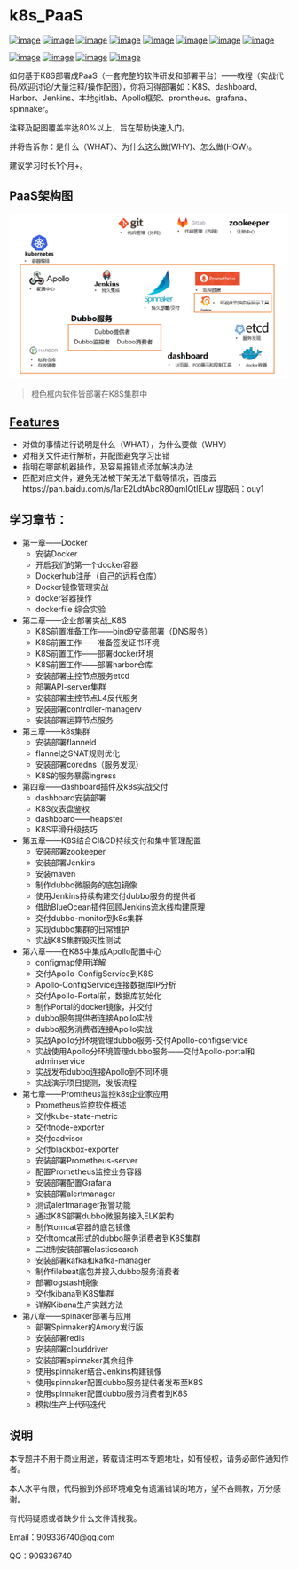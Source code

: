 # k8s_PaaS
[![image](https://img.shields.io/badge/google-kubernetes-blue.svg)](https://kubernetes.io/) [![image](https://img.shields.io/badge/ctripcorp-apollo-gray.svg)](https://github.com/ctripcorp/apollo) [![image](https://img.shields.io/badge/CNCD-Spinnaker-skyblue.svg)](https://www.spinnaker.io/) [![image](https://img.shields.io/badge/JAVA-Jenkins-orange.svg)](https://jenkins.io/zh/) [![image](https://img.shields.io/badge/Git-Gitee-red.svg)](https://gitee.com) [![image](https://img.shields.io/badge/Git-GitLab-orange.svg)]() [![image](https://img.shields.io/badge/Apache-zookeeper-Crimson.svg)](http://zookeeper.apache.org/) [![image](https://img.shields.io/badge/used-Harbor-green.svg)](https://goharbor.io/)

[![image](https://img.shields.io/badge/used-docker-blue.svg)](https://www.docker.com/) [![image](https://img.shields.io/badge/used-Prometheus-red.svg)](https://prometheus.io/) [![image](https://img.shields.io/badge/used-etcd-blue.svg)](https://etcd.io/) [![image](https://img.shields.io/badge/used-Grafana-orange.svg)](https://grafana.com)

如何基于K8S部署成PaaS（一套完整的软件研发和部署平台）——教程（实战代码/欢迎讨论/大量注释/操作配图），你将习得部署如：K8S、dashboard、Harbor、Jenkins、本地gitlab、Apollo框架、promtheus、grafana、spinnaker。

注释及配图覆盖率达80%以上，旨在帮助快速入门。

并将告诉你：是什么（WHAT）、为什么这么做(WHY)、怎么做(HOW)。

建议学习时长1个月+。

## PaaS架构图

![K8S_PaaS架构图](assets/K8S_PaaS架构图.png)

> 橙色框内软件皆部署在K8S集群中

## <a href="https://github.com/ben1234560/k8s_PaaS/blob/master/Features.md">Features</a>

- 对做的事情进行说明是什么（WHAT），为什么要做（WHY）
- 对相关文件进行解析，并配图避免学习出错
- 指明在哪部机器操作，及容易报错点添加解决办法
- 匹配对应文件，避免无法被下架无法下载等情况，百度云https://pan.baidu.com/s/1arE2LdtAbcR80gmIQtIELw 提取码：ouy1

## 学习章节：

<ul>
    <li><a herf="https://github.com/ben1234560/k8s_PaaS/blob/master/%E7%AC%AC%E4%B8%80%E7%AB%A0%E2%80%94%E2%80%94Docker.md">第一章——Docker</a>
    <ul>
        <li><a herf="https://github.com/ben1234560/k8s_PaaS/blob/master/%E7%AC%AC%E4%B8%80%E7%AB%A0%E2%80%94%E2%80%94Docker.md#%E5%AE%89%E8%A3%85docker">安装Docker</a>
      <li><a herf="https://github.com/ben1234560/k8s_PaaS/blob/master/%E7%AC%AC%E4%B8%80%E7%AB%A0%E2%80%94%E2%80%94Docker.md#%E5%BC%80%E5%90%AF%E6%88%91%E4%BB%AC%E7%9A%84%E7%AC%AC%E4%B8%80%E4%B8%AAdocker%E5%AE%B9%E5%99%A8">开启我们的第一个docker容器</a>
      <li><a herf="https://github.com/ben1234560/k8s_PaaS/blob/master/%E7%AC%AC%E4%B8%80%E7%AB%A0%E2%80%94%E2%80%94Docker.md#dockerhub%E6%B3%A8%E5%86%8C%E8%87%AA%E5%B7%B1%E7%9A%84%E8%BF%9C%E7%A8%8B%E4%BB%93%E5%BA%93">Dockerhub注册（自己的远程仓库）</a>
      <li><a herf="https://github.com/ben1234560/k8s_PaaS/blob/master/%E7%AC%AC%E4%B8%80%E7%AB%A0%E2%80%94%E2%80%94Docker.md#docker%E9%95%9C%E5%83%8F%E7%AE%A1%E7%90%86%E5%AE%9E%E6%88%98">Docker镜像管理实战</a>
      <li><a herf="https://github.com/ben1234560/k8s_PaaS/blob/master/%E7%AC%AC%E4%B8%80%E7%AB%A0%E2%80%94%E2%80%94Docker.md#docker%E5%AE%B9%E5%99%A8%E5%9F%BA%E6%9C%AC%E6%93%8D%E4%BD%9C">docker容器操作</a>
      <li><a herf="https://github.com/ben1234560/k8s_PaaS/blob/master/%E7%AC%AC%E4%B8%80%E7%AB%A0%E2%80%94%E2%80%94Docker.md#dockerfile-%E7%BB%BC%E5%90%88%E5%AE%9E%E9%AA%8C">dockerfile 综合实验</a>
    </ul>
  </li>
    <li><a herf="https://github.com/ben1234560/k8s_PaaS/blob/master/%E7%AC%AC%E4%BA%8C%E7%AB%A0%E2%80%94%E2%80%94%E4%BC%81%E4%B8%9A%E9%83%A8%E7%BD%B2%E5%AE%9E%E6%88%98_K8S.md">第二章——企业部署实战_K8S</a>
    <ul>
      <li><a herf="https://github.com/ben1234560/k8s_PaaS/blob/master/%E7%AC%AC%E4%BA%8C%E7%AB%A0%E2%80%94%E2%80%94%E4%BC%81%E4%B8%9A%E9%83%A8%E7%BD%B2%E5%AE%9E%E6%88%98_K8S.md#%E6%88%91%E4%BB%AC%E9%83%A8%E7%BD%B2%E7%9A%84%E6%9E%B6%E6%9E%84%E5%9B%BE%E6%88%91%E4%BB%AC%E9%83%A8%E7%BD%B2%E7%9A%84%E6%98%AF%E4%B8%80%E5%A5%97%E5%AE%8C%E6%95%B4%E7%9A%84paas%E6%9C%8D%E5%8A%A1">K8S前置准备工作——bind9安装部署（DNS服务）</a>
      <li><a herf="">K8S前置工作——准备签发证书环境</a>
      <li><a herf="https://github.com/ben1234560/k8s_PaaS/blob/master/%E7%AC%AC%E4%BA%8C%E7%AB%A0%E2%80%94%E2%80%94%E4%BC%81%E4%B8%9A%E9%83%A8%E7%BD%B2%E5%AE%9E%E6%88%98_K8S.md#k8s%E5%89%8D%E7%BD%AE%E5%87%86%E5%A4%87%E5%B7%A5%E4%BD%9Cbind9%E5%AE%89%E8%A3%85%E9%83%A8%E7%BD%B2dns%E6%9C%8D%E5%8A%A1">K8S前置工作——部署docker环境</a>
      <li><a herf="https://github.com/ben1234560/k8s_PaaS/blob/master/%E7%AC%AC%E4%BA%8C%E7%AB%A0%E2%80%94%E2%80%94%E4%BC%81%E4%B8%9A%E9%83%A8%E7%BD%B2%E5%AE%9E%E6%88%98_K8S.md#k8s%E5%89%8D%E7%BD%AE%E5%B7%A5%E4%BD%9C%E9%83%A8%E7%BD%B2harbor%E4%BB%93%E5%BA%93">K8S前置工作——部署harbor仓库</a>
      <li><a herf="https://github.com/ben1234560/k8s_PaaS/blob/master/%E7%AC%AC%E4%BA%8C%E7%AB%A0%E2%80%94%E2%80%94%E4%BC%81%E4%B8%9A%E9%83%A8%E7%BD%B2%E5%AE%9E%E6%88%98_K8S.md#%E5%AE%89%E8%A3%85%E9%83%A8%E7%BD%B2%E4%B8%BB%E6%8E%A7%E8%8A%82%E7%82%B9%E6%9C%8D%E5%8A%A1etcd">安装部署主控节点服务etcd</a>
      <li><a herf="https://github.com/ben1234560/k8s_PaaS/blob/master/%E7%AC%AC%E4%BA%8C%E7%AB%A0%E2%80%94%E2%80%94%E4%BC%81%E4%B8%9A%E9%83%A8%E7%BD%B2%E5%AE%9E%E6%88%98_K8S.md#%E9%83%A8%E7%BD%B2api-server%E9%9B%86%E7%BE%A4">部署API-server集群</a>
      <li><a herf="https://github.com/ben1234560/k8s_PaaS/blob/master/%E7%AC%AC%E4%BA%8C%E7%AB%A0%E2%80%94%E2%80%94%E4%BC%81%E4%B8%9A%E9%83%A8%E7%BD%B2%E5%AE%9E%E6%88%98_K8S.md#%E5%AE%89%E8%A3%85%E9%83%A8%E7%BD%B2%E4%B8%BB%E6%8E%A7%E8%8A%82%E7%82%B9l4%E5%8F%8D%E4%BB%A3%E6%9C%8D%E5%8A%A1">安装部署主控节点L4反代服务</a>
      <li><a herf="https://github.com/ben1234560/k8s_PaaS/blob/master/%E7%AC%AC%E4%BA%8C%E7%AB%A0%E2%80%94%E2%80%94%E4%BC%81%E4%B8%9A%E9%83%A8%E7%BD%B2%E5%AE%9E%E6%88%98_K8S.md#%E5%AE%89%E8%A3%85%E9%83%A8%E7%BD%B2controller-managerv%E8%8A%82%E7%82%B9%E6%8E%A7%E5%88%B6%E5%99%A8%E8%B0%83%E5%BA%A6%E5%99%A8%E6%9C%8D%E5%8A%A1">安装部署controller-managerv</a>
      <li><a herf="https://github.com/ben1234560/k8s_PaaS/blob/master/%E7%AC%AC%E4%BA%8C%E7%AB%A0%E2%80%94%E2%80%94%E4%BC%81%E4%B8%9A%E9%83%A8%E7%BD%B2%E5%AE%9E%E6%88%98_K8S.md#%E5%AE%89%E8%A3%85%E9%83%A8%E7%BD%B2%E8%BF%90%E7%AE%97%E8%8A%82%E7%82%B9%E6%9C%8D%E5%8A%A1kubelet">安装部署运算节点服务</a>
    </ul>
  </li>
    <li><a herf="https://github.com/ben1234560/k8s_PaaS/blob/master/%E7%AC%AC%E4%B8%89%E7%AB%A0%E2%80%94%E2%80%94k8s%E9%9B%86%E7%BE%A4.md">第三章——k8s集群</a>
    <ul>
        <li><a herf="https://github.com/ben1234560/k8s_PaaS/blob/master/%E7%AC%AC%E4%B8%89%E7%AB%A0%E2%80%94%E2%80%94k8s%E9%9B%86%E7%BE%A4.md#%E5%AE%89%E8%A3%85%E9%83%A8%E7%BD%B2flanneld">安装部署flanneld</a>
      <li><a herf="https://github.com/ben1234560/k8s_PaaS/blob/master/%E7%AC%AC%E4%B8%89%E7%AB%A0%E2%80%94%E2%80%94k8s%E9%9B%86%E7%BE%A4.md#flannel%E4%B9%8Bsnat%E8%A7%84%E5%88%99%E4%BC%98%E5%8C%96">flannel之SNAT规则优化</a>
      <li><a herf="https://github.com/ben1234560/k8s_PaaS/blob/master/%E7%AC%AC%E4%B8%89%E7%AB%A0%E2%80%94%E2%80%94k8s%E9%9B%86%E7%BE%A4.md#%E5%AE%89%E8%A3%85%E9%83%A8%E7%BD%B2coredns%E6%9C%8D%E5%8A%A1%E5%8F%91%E7%8E%B0">安装部署coredns（服务发现）</a>
      <li><a herf="https://github.com/ben1234560/k8s_PaaS/blob/master/%E7%AC%AC%E4%B8%89%E7%AB%A0%E2%80%94%E2%80%94k8s%E9%9B%86%E7%BE%A4.md#k8s%E7%9A%84%E6%9C%8D%E5%8A%A1%E6%9A%B4%E9%9C%B2ingress">K8S的服务暴露ingress</a>
    </ul>
  </li>
  <li><a herf="https://github.com/ben1234560/k8s_PaaS/blob/master/%E7%AC%AC%E5%9B%9B%E7%AB%A0%E2%80%94%E2%80%94dashboard%E6%8F%92%E4%BB%B6%E5%8F%8Ak8s%E5%AE%9E%E6%88%98%E4%BA%A4%E4%BB%98.md">第四章——dashboard插件及k8s实战交付</a>
    <ul>
        <li><a herf="https://github.com/ben1234560/k8s_PaaS/blob/master/%E7%AC%AC%E5%9B%9B%E7%AB%A0%E2%80%94%E2%80%94dashboard%E6%8F%92%E4%BB%B6%E5%8F%8Ak8s%E5%AE%9E%E6%88%98%E4%BA%A4%E4%BB%98.md#dashboard%E5%AE%89%E8%A3%85%E9%83%A8%E7%BD%B2">dashboard安装部署</a>
      <li><a herf="https://github.com/ben1234560/k8s_PaaS/blob/master/%E7%AC%AC%E5%9B%9B%E7%AB%A0%E2%80%94%E2%80%94dashboard%E6%8F%92%E4%BB%B6%E5%8F%8Ak8s%E5%AE%9E%E6%88%98%E4%BA%A4%E4%BB%98.md#k8s%E4%BB%AA%E8%A1%A8%E7%9B%98%E9%89%B4%E6%9D%83">K8S仪表盘鉴权</a>
      <li><a herf="https://github.com/ben1234560/k8s_PaaS/blob/master/%E7%AC%AC%E5%9B%9B%E7%AB%A0%E2%80%94%E2%80%94dashboard%E6%8F%92%E4%BB%B6%E5%8F%8Ak8s%E5%AE%9E%E6%88%98%E4%BA%A4%E4%BB%98.md#dashboardheapster">dashboard——heapster</a>
      <li><a herf="https://github.com/ben1234560/k8s_PaaS/blob/master/%E7%AC%AC%E5%9B%9B%E7%AB%A0%E2%80%94%E2%80%94dashboard%E6%8F%92%E4%BB%B6%E5%8F%8Ak8s%E5%AE%9E%E6%88%98%E4%BA%A4%E4%BB%98.md#k8s%E5%B9%B3%E6%BB%91%E5%8D%87%E7%BA%A7%E6%8A%80%E5%B7%A7">K8S平滑升级技巧</a>
    </ul>
  </li>
  <li><a herf="https://github.com/ben1234560/k8s_PaaS/blob/master/%E7%AC%AC%E4%BA%94%E7%AB%A0%E2%80%94%E2%80%94K8S%E7%BB%93%E5%90%88CI%26CD%E6%8C%81%E7%BB%AD%E4%BA%A4%E4%BB%98%E5%92%8C%E9%9B%86%E4%B8%AD%E7%AE%A1%E7%90%86%E9%85%8D%E7%BD%AE.md">第五章——K8S结合CI&CD持续交付和集中管理配置</a>
    <ul>
        <li><a herf="https://github.com/ben1234560/k8s_PaaS/blob/master/%E7%AC%AC%E4%BA%94%E7%AB%A0%E2%80%94%E2%80%94K8S%E7%BB%93%E5%90%88CI%26CD%E6%8C%81%E7%BB%AD%E4%BA%A4%E4%BB%98%E5%92%8C%E9%9B%86%E4%B8%AD%E7%AE%A1%E7%90%86%E9%85%8D%E7%BD%AE.md#%E5%AE%89%E8%A3%85%E9%83%A8%E7%BD%B2zookeeper">安装部署zookeeper</a>
        <li><a herf="https://github.com/ben1234560/k8s_PaaS/blob/master/%E7%AC%AC%E4%BA%94%E7%AB%A0%E2%80%94%E2%80%94K8S%E7%BB%93%E5%90%88CI%26CD%E6%8C%81%E7%BB%AD%E4%BA%A4%E4%BB%98%E5%92%8C%E9%9B%86%E4%B8%AD%E7%AE%A1%E7%90%86%E9%85%8D%E7%BD%AE.md#%E5%AE%89%E8%A3%85%E9%83%A8%E7%BD%B2jenkins"></a>安装部署Jenkins
        <li><a herf="https://github.com/ben1234560/k8s_PaaS/blob/master/%E7%AC%AC%E4%BA%94%E7%AB%A0%E2%80%94%E2%80%94K8S%E7%BB%93%E5%90%88CI%26CD%E6%8C%81%E7%BB%AD%E4%BA%A4%E4%BB%98%E5%92%8C%E9%9B%86%E4%B8%AD%E7%AE%A1%E7%90%86%E9%85%8D%E7%BD%AE.md#%E5%AE%89%E8%A3%85maven">安装maven</a>
        <li><a herf="https://github.com/ben1234560/k8s_PaaS/blob/master/%E7%AC%AC%E4%BA%94%E7%AB%A0%E2%80%94%E2%80%94K8S%E7%BB%93%E5%90%88CI%26CD%E6%8C%81%E7%BB%AD%E4%BA%A4%E4%BB%98%E5%92%8C%E9%9B%86%E4%B8%AD%E7%AE%A1%E7%90%86%E9%85%8D%E7%BD%AE.md#%E5%88%B6%E4%BD%9Cdubbo%E5%BE%AE%E6%9C%8D%E5%8A%A1%E7%9A%84%E5%BA%95%E5%8C%85%E9%95%9C%E5%83%8F">制作dubbo微服务的底包镜像</a>
        <li><a herf="https://github.com/ben1234560/k8s_PaaS/blob/master/%E7%AC%AC%E4%BA%94%E7%AB%A0%E2%80%94%E2%80%94K8S%E7%BB%93%E5%90%88CI%26CD%E6%8C%81%E7%BB%AD%E4%BA%A4%E4%BB%98%E5%92%8C%E9%9B%86%E4%B8%AD%E7%AE%A1%E7%90%86%E9%85%8D%E7%BD%AE.md#%E4%BD%BF%E7%94%A8jenkins%E6%8C%81%E7%BB%AD%E6%9E%84%E5%BB%BA%E4%BA%A4%E4%BB%98dubbo%E6%9C%8D%E5%8A%A1%E7%9A%84%E6%8F%90%E4%BE%9B%E8%80%85">使用Jenkins持续构建交付dubbo服务的提供者</a>
        <li><a herf="https://github.com/ben1234560/k8s_PaaS/blob/master/%E7%AC%AC%E4%BA%94%E7%AB%A0%E2%80%94%E2%80%94K8S%E7%BB%93%E5%90%88CI%26CD%E6%8C%81%E7%BB%AD%E4%BA%A4%E4%BB%98%E5%92%8C%E9%9B%86%E4%B8%AD%E7%AE%A1%E7%90%86%E9%85%8D%E7%BD%AE.md#%E5%80%9F%E5%8A%A9blueocean%E6%8F%92%E4%BB%B6%E5%9B%9E%E9%A1%BEjenkins%E6%B5%81%E6%B0%B4%E7%BA%BF%E6%9E%84%E5%BB%BA%E5%8E%9F%E7%90%86">借助BlueOcean插件回顾Jenkins流水线构建原理</a>
        <li><a herf="https://github.com/ben1234560/k8s_PaaS/blob/master/%E7%AC%AC%E4%BA%94%E7%AB%A0%E2%80%94%E2%80%94K8S%E7%BB%93%E5%90%88CI%26CD%E6%8C%81%E7%BB%AD%E4%BA%A4%E4%BB%98%E5%92%8C%E9%9B%86%E4%B8%AD%E7%AE%A1%E7%90%86%E9%85%8D%E7%BD%AE.md#%E4%BA%A4%E4%BB%98dubbo-monitor%E5%88%B0k8s%E9%9B%86%E7%BE%A4">交付dubbo-monitor到k8s集群</a>
        <li><a herf="https://github.com/ben1234560/k8s_PaaS/blob/master/%E7%AC%AC%E4%BA%94%E7%AB%A0%E2%80%94%E2%80%94K8S%E7%BB%93%E5%90%88CI%26CD%E6%8C%81%E7%BB%AD%E4%BA%A4%E4%BB%98%E5%92%8C%E9%9B%86%E4%B8%AD%E7%AE%A1%E7%90%86%E9%85%8D%E7%BD%AE.md#%E5%AE%9E%E7%8E%B0dubbo%E9%9B%86%E7%BE%A4%E7%9A%84%E6%97%A5%E5%B8%B8%E7%BB%B4%E6%8A%A4">实现dubbo集群的日常维护</a>
        <li><a herf="https://github.com/ben1234560/k8s_PaaS/blob/master/%E7%AC%AC%E4%BA%94%E7%AB%A0%E2%80%94%E2%80%94K8S%E7%BB%93%E5%90%88CI%26CD%E6%8C%81%E7%BB%AD%E4%BA%A4%E4%BB%98%E5%92%8C%E9%9B%86%E4%B8%AD%E7%AE%A1%E7%90%86%E9%85%8D%E7%BD%AE.md#%E5%AE%9E%E6%88%98k8s%E9%9B%86%E7%BE%A4%E6%AF%81%E7%81%AD%E6%80%A7%E6%B5%8B%E8%AF%95">实战K8S集群毁灭性测试</a>
    </ul>
  </li>
  <li><a herf="https://github.com/ben1234560/k8s_PaaS/blob/master/%E7%AC%AC%E5%85%AD%E7%AB%A0%E2%80%94%E2%80%94%E5%9C%A8K8S%E4%B8%AD%E9%9B%86%E6%88%90Apollo%E9%85%8D%E7%BD%AE%E4%B8%AD%E5%BF%83.md">第六章——在K8S中集成Apollo配置中心</a>
    <ul>
      <li><a herf="https://github.com/ben1234560/k8s_PaaS/blob/master/%E7%AC%AC%E5%85%AD%E7%AB%A0%E2%80%94%E2%80%94%E5%9C%A8K8S%E4%B8%AD%E9%9B%86%E6%88%90Apollo%E9%85%8D%E7%BD%AE%E4%B8%AD%E5%BF%83.md#configmap%E4%BD%BF%E7%94%A8%E8%AF%A6%E8%A7%A3">configmap使用详解</a>
      <li><a herf="https://github.com/ben1234560/k8s_PaaS/blob/master/%E7%AC%AC%E5%85%AD%E7%AB%A0%E2%80%94%E2%80%94%E5%9C%A8K8S%E4%B8%AD%E9%9B%86%E6%88%90Apollo%E9%85%8D%E7%BD%AE%E4%B8%AD%E5%BF%83.md#%E4%BA%A4%E4%BB%98apollo-configservice%E5%88%B0k8s">交付Apollo-ConfigService到K8S</a>
      <li><a herf="https://github.com/ben1234560/k8s_PaaS/blob/master/%E7%AC%AC%E5%85%AD%E7%AB%A0%E2%80%94%E2%80%94%E5%9C%A8K8S%E4%B8%AD%E9%9B%86%E6%88%90Apollo%E9%85%8D%E7%BD%AE%E4%B8%AD%E5%BF%83.md#apollo-configservice%E8%BF%9E%E6%8E%A5%E6%95%B0%E6%8D%AE%E5%BA%93ip%E5%88%86%E6%9E%90">Apollo-ConfigService连接数据库IP分析</a>
      <li><a herf="https://github.com/ben1234560/k8s_PaaS/blob/master/%E7%AC%AC%E5%85%AD%E7%AB%A0%E2%80%94%E2%80%94%E5%9C%A8K8S%E4%B8%AD%E9%9B%86%E6%88%90Apollo%E9%85%8D%E7%BD%AE%E4%B8%AD%E5%BF%83.md#%E4%BA%A4%E4%BB%98apollo-portal%E5%89%8D%E6%95%B0%E6%8D%AE%E5%BA%93%E5%88%9D%E5%A7%8B%E5%8C%96">交付Apollo-Portal前，数据库初始化</a>
      <li><a herf="https://github.com/ben1234560/k8s_PaaS/blob/master/%E7%AC%AC%E5%85%AD%E7%AB%A0%E2%80%94%E2%80%94%E5%9C%A8K8S%E4%B8%AD%E9%9B%86%E6%88%90Apollo%E9%85%8D%E7%BD%AE%E4%B8%AD%E5%BF%83.md#%E5%88%B6%E4%BD%9Cportal%E7%9A%84docker%E9%95%9C%E5%83%8F%E5%B9%B6%E4%BA%A4%E4%BB%98">制作Portal的docker镜像，并交付</a>
      <li><a herf="https://github.com/ben1234560/k8s_PaaS/blob/master/%E7%AC%AC%E5%85%AD%E7%AB%A0%E2%80%94%E2%80%94%E5%9C%A8K8S%E4%B8%AD%E9%9B%86%E6%88%90Apollo%E9%85%8D%E7%BD%AE%E4%B8%AD%E5%BF%83.md#dubbo%E6%9C%8D%E5%8A%A1%E6%8F%90%E4%BE%9B%E8%80%85%E8%BF%9E%E6%8E%A5apollo%E5%AE%9E%E6%88%98">dubbo服务提供者连接Apollo实战</a>
      <li><a herf="https://github.com/ben1234560/k8s_PaaS/blob/master/%E7%AC%AC%E5%85%AD%E7%AB%A0%E2%80%94%E2%80%94%E5%9C%A8K8S%E4%B8%AD%E9%9B%86%E6%88%90Apollo%E9%85%8D%E7%BD%AE%E4%B8%AD%E5%BF%83.md#dubbo%E6%9C%8D%E5%8A%A1%E6%B6%88%E8%B4%B9%E8%80%85%E8%BF%9E%E6%8E%A5apollo%E5%AE%9E%E6%88%98">dubbo服务消费者连接Apollo实战</a>
      <li><a herf="https://github.com/ben1234560/k8s_PaaS/blob/master/%E7%AC%AC%E5%85%AD%E7%AB%A0%E2%80%94%E2%80%94%E5%9C%A8K8S%E4%B8%AD%E9%9B%86%E6%88%90Apollo%E9%85%8D%E7%BD%AE%E4%B8%AD%E5%BF%83.md#%E5%AE%9E%E6%88%98apollo%E5%88%86%E7%8E%AF%E5%A2%83%E7%AE%A1%E7%90%86dubbo%E6%9C%8D%E5%8A%A1-%E4%BA%A4%E4%BB%98apollo-configservice">实战Apollo分环境管理dubbo服务-交付Apollo-configservice</a>
      <li><a herf="https://github.com/ben1234560/k8s_PaaS/blob/master/%E7%AC%AC%E5%85%AD%E7%AB%A0%E2%80%94%E2%80%94%E5%9C%A8K8S%E4%B8%AD%E9%9B%86%E6%88%90Apollo%E9%85%8D%E7%BD%AE%E4%B8%AD%E5%BF%83.md#%E5%AE%9E%E6%88%98%E4%BD%BF%E7%94%A8apollo%E5%88%86%E7%8E%AF%E5%A2%83%E7%AE%A1%E7%90%86dubbo%E6%9C%8D%E5%8A%A1%E4%BA%A4%E4%BB%98apollo-portal%E5%92%8Cadminservice">实战使用Apollo分环境管理dubbo服务——交付Apollo-portal和adminservice</a>
      <li><a herf="https://github.com/ben1234560/k8s_PaaS/blob/master/%E7%AC%AC%E5%85%AD%E7%AB%A0%E2%80%94%E2%80%94%E5%9C%A8K8S%E4%B8%AD%E9%9B%86%E6%88%90Apollo%E9%85%8D%E7%BD%AE%E4%B8%AD%E5%BF%83.md#%E5%AE%9E%E6%88%98%E5%8F%91%E5%B8%83dubbo%E8%BF%9E%E6%8E%A5apollo%E5%88%B0%E4%B8%8D%E5%90%8C%E7%8E%AF%E5%A2%83">实战发布dubbo连接Apollo到不同环境</a>
      <li><a herf="https://github.com/ben1234560/k8s_PaaS/blob/master/%E7%AC%AC%E5%85%AD%E7%AB%A0%E2%80%94%E2%80%94%E5%9C%A8K8S%E4%B8%AD%E9%9B%86%E6%88%90Apollo%E9%85%8D%E7%BD%AE%E4%B8%AD%E5%BF%83.md#%E5%AE%9E%E6%88%98%E6%BC%94%E7%A4%BA%E9%A1%B9%E7%9B%AE%E6%8F%90%E6%B5%8B%E5%8F%91%E7%89%88%E6%B5%81%E7%A8%8B">实战演示项目提测，发版流程</a>
    </ul>
  </li>
  <li><a herf="https://github.com/ben1234560/k8s_PaaS/blob/master/%E7%AC%AC%E4%B8%83%E7%AB%A0%E2%80%94%E2%80%94Promtheus%E7%9B%91%E6%8E%A7k8s%E4%BC%81%E4%B8%9A%E5%AE%B6%E5%BA%94%E7%94%A8.md">第七章——Promtheus监控k8s企业家应用</a>
    <ul>
      <li><a herf="https://github.com/ben1234560/k8s_PaaS/blob/master/%E7%AC%AC%E4%B8%83%E7%AB%A0%E2%80%94%E2%80%94Promtheus%E7%9B%91%E6%8E%A7k8s%E4%BC%81%E4%B8%9A%E5%AE%B6%E5%BA%94%E7%94%A8.md#prometheus%E7%9B%91%E6%8E%A7%E8%BD%AF%E4%BB%B6%E6%A6%82%E8%BF%B0">Prometheus监控软件概述</a>
      <li><a herf="https://github.com/ben1234560/k8s_PaaS/blob/master/%E7%AC%AC%E4%B8%83%E7%AB%A0%E2%80%94%E2%80%94Promtheus%E7%9B%91%E6%8E%A7k8s%E4%BC%81%E4%B8%9A%E5%AE%B6%E5%BA%94%E7%94%A8.md#%E4%BA%A4%E4%BB%98kube-state-metric">交付kube-state-metric</a>
      <li><a herf="https://github.com/ben1234560/k8s_PaaS/blob/master/%E7%AC%AC%E4%B8%83%E7%AB%A0%E2%80%94%E2%80%94Promtheus%E7%9B%91%E6%8E%A7k8s%E4%BC%81%E4%B8%9A%E5%AE%B6%E5%BA%94%E7%94%A8.md#%E4%BA%A4%E4%BB%98node-exporter">交付node-exporter</a>
      <li><a herf="https://github.com/ben1234560/k8s_PaaS/blob/master/%E7%AC%AC%E4%B8%83%E7%AB%A0%E2%80%94%E2%80%94Promtheus%E7%9B%91%E6%8E%A7k8s%E4%BC%81%E4%B8%9A%E5%AE%B6%E5%BA%94%E7%94%A8.md#%E4%BA%A4%E4%BB%98cadvisor">交付cadvisor</a>
      <li><a herf="https://github.com/ben1234560/k8s_PaaS/blob/master/%E7%AC%AC%E4%B8%83%E7%AB%A0%E2%80%94%E2%80%94Promtheus%E7%9B%91%E6%8E%A7k8s%E4%BC%81%E4%B8%9A%E5%AE%B6%E5%BA%94%E7%94%A8.md#%E4%BA%A4%E4%BB%98blackbox-exporter">交付blackbox-exporter</a>
      <li><a herf="https://github.com/ben1234560/k8s_PaaS/blob/master/%E7%AC%AC%E4%B8%83%E7%AB%A0%E2%80%94%E2%80%94Promtheus%E7%9B%91%E6%8E%A7k8s%E4%BC%81%E4%B8%9A%E5%AE%B6%E5%BA%94%E7%94%A8.md#%E5%AE%89%E8%A3%85%E9%83%A8%E7%BD%B2prometheus-server">安装部署Prometheus-server</a>
      <li><a herf="https://github.com/ben1234560/k8s_PaaS/blob/master/%E7%AC%AC%E4%B8%83%E7%AB%A0%E2%80%94%E2%80%94Promtheus%E7%9B%91%E6%8E%A7k8s%E4%BC%81%E4%B8%9A%E5%AE%B6%E5%BA%94%E7%94%A8.md#%E9%85%8D%E7%BD%AEprometheus%E7%9B%91%E6%8E%A7%E4%B8%9A%E5%8A%A1%E5%AE%B9%E5%99%A8">配置Prometheus监控业务容器</a>
      <li><a herf="https://github.com/ben1234560/k8s_PaaS/blob/master/%E7%AC%AC%E4%B8%83%E7%AB%A0%E2%80%94%E2%80%94Promtheus%E7%9B%91%E6%8E%A7k8s%E4%BC%81%E4%B8%9A%E5%AE%B6%E5%BA%94%E7%94%A8.md#%E5%AE%89%E8%A3%85%E9%83%A8%E7%BD%B2%E9%85%8D%E7%BD%AEgrafana">安装部署配置Grafana</a>
      <li><a herf="https://github.com/ben1234560/k8s_PaaS/blob/master/%E7%AC%AC%E4%B8%83%E7%AB%A0%E2%80%94%E2%80%94Promtheus%E7%9B%91%E6%8E%A7k8s%E4%BC%81%E4%B8%9A%E5%AE%B6%E5%BA%94%E7%94%A8.md#%E5%AE%89%E8%A3%85%E9%83%A8%E7%BD%B2alertmanager">安装部署alertmanager</a>
      <li><a herf="https://github.com/ben1234560/k8s_PaaS/blob/master/%E7%AC%AC%E4%B8%83%E7%AB%A0%E2%80%94%E2%80%94Promtheus%E7%9B%91%E6%8E%A7k8s%E4%BC%81%E4%B8%9A%E5%AE%B6%E5%BA%94%E7%94%A8.md#%E6%B5%8B%E8%AF%95alertmanager%E6%8A%A5%E8%AD%A6%E5%8A%9F%E8%83%BD">测试alertmanager报警功能</a>
      <li><a herf="https://github.com/ben1234560/k8s_PaaS/blob/master/%E7%AC%AC%E4%B8%83%E7%AB%A0%E2%80%94%E2%80%94Promtheus%E7%9B%91%E6%8E%A7k8s%E4%BC%81%E4%B8%9A%E5%AE%B6%E5%BA%94%E7%94%A8.md#%E9%80%9A%E8%BF%87k8s%E9%83%A8%E7%BD%B2dubbo%E5%BE%AE%E6%9C%8D%E5%8A%A1%E6%8E%A5%E5%85%A5elk%E6%9E%B6%E6%9E%84">通过K8S部署dubbo微服务接入ELK架构</a>
      <li><a herf="https://github.com/ben1234560/k8s_PaaS/blob/master/%E7%AC%AC%E4%B8%83%E7%AB%A0%E2%80%94%E2%80%94Promtheus%E7%9B%91%E6%8E%A7k8s%E4%BC%81%E4%B8%9A%E5%AE%B6%E5%BA%94%E7%94%A8.md#%E5%88%B6%E4%BD%9Ctomcat%E5%AE%B9%E5%99%A8%E7%9A%84%E5%BA%95%E5%8C%85%E9%95%9C%E5%83%8F">制作tomcat容器的底包镜像</a>
      <li><a herf="https://github.com/ben1234560/k8s_PaaS/blob/master/%E7%AC%AC%E4%B8%83%E7%AB%A0%E2%80%94%E2%80%94Promtheus%E7%9B%91%E6%8E%A7k8s%E4%BC%81%E4%B8%9A%E5%AE%B6%E5%BA%94%E7%94%A8.md#%E4%BA%A4%E4%BB%98tomcat%E5%BD%A2%E5%BC%8F%E7%9A%84dubbo%E6%9C%8D%E5%8A%A1%E6%B6%88%E8%B4%B9%E8%80%85%E5%88%B0k8s%E9%9B%86%E7%BE%A4">交付tomcat形式的dubbo服务消费者到K8S集群</a>
      <li><a herf="https://github.com/ben1234560/k8s_PaaS/blob/master/%E7%AC%AC%E4%B8%83%E7%AB%A0%E2%80%94%E2%80%94Promtheus%E7%9B%91%E6%8E%A7k8s%E4%BC%81%E4%B8%9A%E5%AE%B6%E5%BA%94%E7%94%A8.md#%E4%BA%8C%E8%BF%9B%E5%88%B6%E5%AE%89%E8%A3%85%E9%83%A8%E7%BD%B2elasticsearch">二进制安装部署elasticsearch</a>
      <li><a herf="https://github.com/ben1234560/k8s_PaaS/blob/master/%E7%AC%AC%E4%B8%83%E7%AB%A0%E2%80%94%E2%80%94Promtheus%E7%9B%91%E6%8E%A7k8s%E4%BC%81%E4%B8%9A%E5%AE%B6%E5%BA%94%E7%94%A8.md#%E5%AE%89%E8%A3%85%E9%83%A8%E7%BD%B2kafka%E5%92%8Ckafka-manager">安装部署kafka和kafka-manager</a>
      <li><a herf="https://github.com/ben1234560/k8s_PaaS/blob/master/%E7%AC%AC%E4%B8%83%E7%AB%A0%E2%80%94%E2%80%94Promtheus%E7%9B%91%E6%8E%A7k8s%E4%BC%81%E4%B8%9A%E5%AE%B6%E5%BA%94%E7%94%A8.md#%E5%88%B6%E4%BD%9Cfilebeat%E5%BA%95%E5%8C%85%E5%B9%B6%E6%8E%A5%E5%85%A5dubbo%E6%9C%8D%E5%8A%A1%E6%B6%88%E8%B4%B9%E8%80%85">制作filebeat底包并接入dubbo服务消费者</a>
      <li><a herf="https://github.com/ben1234560/k8s_PaaS/blob/master/%E7%AC%AC%E4%B8%83%E7%AB%A0%E2%80%94%E2%80%94Promtheus%E7%9B%91%E6%8E%A7k8s%E4%BC%81%E4%B8%9A%E5%AE%B6%E5%BA%94%E7%94%A8.md#%E9%83%A8%E7%BD%B2logstash%E9%95%9C%E5%83%8F">部署logstash镜像</a>
      <li><a herf="https://github.com/ben1234560/k8s_PaaS/blob/master/%E7%AC%AC%E4%B8%83%E7%AB%A0%E2%80%94%E2%80%94Promtheus%E7%9B%91%E6%8E%A7k8s%E4%BC%81%E4%B8%9A%E5%AE%B6%E5%BA%94%E7%94%A8.md#%E4%BA%A4%E4%BB%98kibana%E5%88%B0k8s%E9%9B%86%E7%BE%A4">交付kibana到K8S集群</a>
      <li><a herf="https://github.com/ben1234560/k8s_PaaS/blob/master/%E7%AC%AC%E4%B8%83%E7%AB%A0%E2%80%94%E2%80%94Promtheus%E7%9B%91%E6%8E%A7k8s%E4%BC%81%E4%B8%9A%E5%AE%B6%E5%BA%94%E7%94%A8.md#%E8%AF%A6%E8%A7%A3kibana%E7%94%9F%E4%BA%A7%E5%AE%9E%E8%B7%B5%E6%96%B9%E6%B3%95">详解Kibana生产实践方法</a>
    </ul>
  </li>
  <li><a herf="https://github.com/ben1234560/k8s_PaaS/blob/master/%E7%AC%AC%E5%85%AB%E7%AB%A0%E2%80%94%E2%80%94spinaker%E9%83%A8%E7%BD%B2%E4%B8%8E%E5%BA%94%E7%94%A8.md">第八章——spinaker部署与应用</a>
    <ul>
      <li><a herf="https://github.com/ben1234560/k8s_PaaS/blob/master/%E7%AC%AC%E5%85%AB%E7%AB%A0%E2%80%94%E2%80%94spinaker%E9%83%A8%E7%BD%B2%E4%B8%8E%E5%BA%94%E7%94%A8.md#%E9%83%A8%E7%BD%B2spinnaker%E7%9A%84amory%E5%8F%91%E8%A1%8C%E7%89%88">部署Spinnaker的Amory发行版</a>
      <li><a herf="https://github.com/ben1234560/k8s_PaaS/blob/master/%E7%AC%AC%E5%85%AB%E7%AB%A0%E2%80%94%E2%80%94spinaker%E9%83%A8%E7%BD%B2%E4%B8%8E%E5%BA%94%E7%94%A8.md#%E5%AE%89%E8%A3%85%E9%83%A8%E7%BD%B2redis">安装部署redis</a>
      <li><a herf="https://github.com/ben1234560/k8s_PaaS/blob/master/%E7%AC%AC%E5%85%AB%E7%AB%A0%E2%80%94%E2%80%94spinaker%E9%83%A8%E7%BD%B2%E4%B8%8E%E5%BA%94%E7%94%A8.md#%E5%AE%89%E8%A3%85%E9%83%A8%E7%BD%B2clouddriver">安装部署clouddriver</a>
      <li><a herf="https://github.com/ben1234560/k8s_PaaS/blob/master/%E7%AC%AC%E5%85%AB%E7%AB%A0%E2%80%94%E2%80%94spinaker%E9%83%A8%E7%BD%B2%E4%B8%8E%E5%BA%94%E7%94%A8.md#%E5%AE%89%E8%A3%85%E9%83%A8%E7%BD%B2spinnaker%E5%85%B6%E4%BD%99%E7%BB%84%E4%BB%B6">安装部署spinnaker其余组件</a>
      <li><a herf="https://github.com/ben1234560/k8s_PaaS/blob/master/%E7%AC%AC%E5%85%AB%E7%AB%A0%E2%80%94%E2%80%94spinaker%E9%83%A8%E7%BD%B2%E4%B8%8E%E5%BA%94%E7%94%A8.md#%E4%BD%BF%E7%94%A8spinnaker%E7%BB%93%E5%90%88jenkins%E6%9E%84%E5%BB%BA%E9%95%9C%E5%83%8F">使用spinnaker结合Jenkins构建镜像</a>
      <li><a herf="https://github.com/ben1234560/k8s_PaaS/blob/master/%E7%AC%AC%E5%85%AB%E7%AB%A0%E2%80%94%E2%80%94spinaker%E9%83%A8%E7%BD%B2%E4%B8%8E%E5%BA%94%E7%94%A8.md#%E4%BD%BF%E7%94%A8spinnaker%E9%85%8D%E7%BD%AEdubbo%E6%9C%8D%E5%8A%A1%E6%8F%90%E4%BE%9B%E8%80%85%E5%8F%91%E5%B8%83%E8%87%B3k8s">使用spinnaker配置dubbo服务提供者发布至K8S</a>
      <li><a herf="https://github.com/ben1234560/k8s_PaaS/blob/master/%E7%AC%AC%E5%85%AB%E7%AB%A0%E2%80%94%E2%80%94spinaker%E9%83%A8%E7%BD%B2%E4%B8%8E%E5%BA%94%E7%94%A8.md#%E4%BD%BF%E7%94%A8spinnaker%E9%85%8D%E7%BD%AEdubbo%E6%9C%8D%E5%8A%A1%E6%B6%88%E8%B4%B9%E8%80%85%E5%88%B0k8s">使用spinnaker配置dubbo服务消费者到K8S</a>
      <li><a herf="https://github.com/ben1234560/k8s_PaaS/blob/master/%E7%AC%AC%E5%85%AB%E7%AB%A0%E2%80%94%E2%80%94spinaker%E9%83%A8%E7%BD%B2%E4%B8%8E%E5%BA%94%E7%94%A8.md#%E6%A8%A1%E6%8B%9F%E7%94%9F%E4%BA%A7%E4%B8%8A%E4%BB%A3%E7%A0%81%E8%BF%AD%E4%BB%A3">模拟生产上代码迭代</a>
    </ul>
  </li>
</ul>



## 说明
<p> 本专题并不用于商业用途，转载请注明本专题地址，如有侵权，请务必邮件通知作者。
<p> 本人水平有限，代码搬到外部环境难免有遗漏错误的地方，望不吝赐教，万分感谢。
<p> 有代码疑惑或者缺少什么文件请找我。
<p> Email：909336740@qq.com
<p> QQ：909336740




